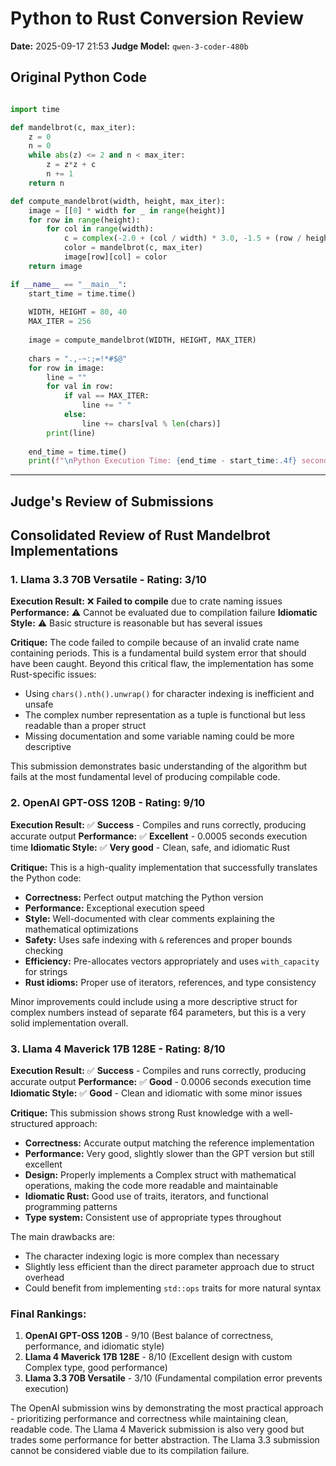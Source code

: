# Python to Rust Conversion Review

**Date:** 2025-09-17 21:53
**Judge Model:** `qwen-3-coder-480b`

## Original Python Code

```python

import time

def mandelbrot(c, max_iter):
    z = 0
    n = 0
    while abs(z) <= 2 and n < max_iter:
        z = z*z + c
        n += 1
    return n

def compute_mandelbrot(width, height, max_iter):
    image = [[0] * width for _ in range(height)]
    for row in range(height):
        for col in range(width):
            c = complex(-2.0 + (col / width) * 3.0, -1.5 + (row / height) * 3.0)
            color = mandelbrot(c, max_iter)
            image[row][col] = color
    return image

if __name__ == "__main__":
    start_time = time.time()
    
    WIDTH, HEIGHT = 80, 40
    MAX_ITER = 256
    
    image = compute_mandelbrot(WIDTH, HEIGHT, MAX_ITER)
    
    chars = ".,-~:;=!*#$@"
    for row in image:
        line = ""
        for val in row:
            if val == MAX_ITER:
                line += " "
            else:
                line += chars[val % len(chars)]
        print(line)
        
    end_time = time.time()
    print(f"\nPython Execution Time: {end_time - start_time:.4f} seconds")

```

--- 

## Judge's Review of Submissions

## Consolidated Review of Rust Mandelbrot Implementations

### 1. Llama 3.3 70B Versatile - **Rating: 3/10**

**Execution Result:** ❌ **Failed to compile** due to crate naming issues
**Performance:** ⚠️ Cannot be evaluated due to compilation failure
**Idiomatic Style:** ⚠️ Basic structure is reasonable but has several issues

**Critique:**
The code failed to compile because of an invalid crate name containing periods. This is a fundamental build system error that should have been caught. Beyond this critical flaw, the implementation has some Rust-specific issues:
- Using `chars().nth().unwrap()` for character indexing is inefficient and unsafe
- The complex number representation as a tuple is functional but less readable than a proper struct
- Missing documentation and some variable naming could be more descriptive

This submission demonstrates basic understanding of the algorithm but fails at the most fundamental level of producing compilable code.

### 2. OpenAI GPT-OSS 120B - **Rating: 9/10**

**Execution Result:** ✅ **Success** - Compiles and runs correctly, producing accurate output
**Performance:** ✅ **Excellent** - 0.0005 seconds execution time
**Idiomatic Style:** ✅ **Very good** - Clean, safe, and idiomatic Rust

**Critique:**
This is a high-quality implementation that successfully translates the Python code:
- **Correctness:** Perfect output matching the Python version
- **Performance:** Exceptional execution speed
- **Style:** Well-documented with clear comments explaining the mathematical optimizations
- **Safety:** Uses safe indexing with `&` references and proper bounds checking
- **Efficiency:** Pre-allocates vectors appropriately and uses `with_capacity` for strings
- **Rust idioms:** Proper use of iterators, references, and type consistency

Minor improvements could include using a more descriptive struct for complex numbers instead of separate f64 parameters, but this is a very solid implementation overall.

### 3. Llama 4 Maverick 17B 128E - **Rating: 8/10**

**Execution Result:** ✅ **Success** - Compiles and runs correctly, producing accurate output
**Performance:** ✅ **Good** - 0.0006 seconds execution time
**Idiomatic Style:** ✅ **Good** - Clean and idiomatic with some minor issues

**Critique:**
This submission shows strong Rust knowledge with a well-structured approach:
- **Correctness:** Accurate output matching the reference implementation
- **Performance:** Very good, slightly slower than the GPT version but still excellent
- **Design:** Properly implements a Complex struct with mathematical operations, making the code more readable and maintainable
- **Idiomatic Rust:** Good use of traits, iterators, and functional programming patterns
- **Type system:** Consistent use of appropriate types throughout

The main drawbacks are:
- The character indexing logic is more complex than necessary
- Slightly less efficient than the direct parameter approach due to struct overhead
- Could benefit from implementing `std::ops` traits for more natural syntax

### Final Rankings:
1. **OpenAI GPT-OSS 120B** - 9/10 (Best balance of correctness, performance, and idiomatic style)
2. **Llama 4 Maverick 17B 128E** - 8/10 (Excellent design with custom Complex type, good performance)
3. **Llama 3.3 70B Versatile** - 3/10 (Fundamental compilation error prevents execution)

The OpenAI submission wins by demonstrating the most practical approach - prioritizing performance and correctness while maintaining clean, readable code. The Llama 4 Maverick submission is also very good but trades some performance for better abstraction. The Llama 3.3 submission cannot be considered viable due to its compilation failure.